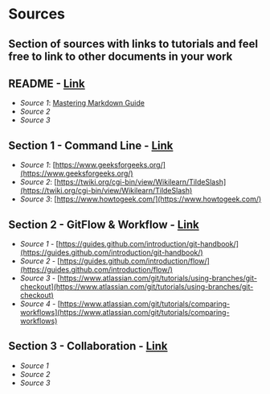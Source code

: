 # Sources
## Section of sources with links to tutorials and feel free to link to other documents in your work

## README - [Link](README.md)
- *Source 1*: [Mastering Markdown Guide](https://guides.github.com/features/mastering-markdown/)
- *Source 2*
- *Source 3*

## Section 1 - Command Line - [Link]('Section%201%20-%20Command%20Line'/section1commands.md)
- *Source 1*: [https://www.geeksforgeeks.org/](https://www.geeksforgeeks.org/)
- *Source 2*: [https://twiki.org/cgi-bin/view/Wikilearn/TildeSlash](https://twiki.org/cgi-bin/view/Wikilearn/TildeSlash)
- *Source 3*: [https://www.howtogeek.com/](https://www.howtogeek.com/)

## Section 2 - GitFlow & Workflow - [Link]('Section%202%20-%20GitFlow%20&%20Workflow'/section2gitflow.md)
- *Source 1* - [https://guides.github.com/introduction/git-handbook/](https://guides.github.com/introduction/git-handbook/)
- *Source 2* - [https://guides.github.com/introduction/flow/](https://guides.github.com/introduction/flow/)
- *Source 3* - [https://www.atlassian.com/git/tutorials/using-branches/git-checkout](https://www.atlassian.com/git/tutorials/using-branches/git-checkout)
- *Source 4* - [https://www.atlassian.com/git/tutorials/comparing-workflows](https://www.atlassian.com/git/tutorials/comparing-workflows)

## Section 3 - Collaboration - [Link]('Section%203%20-%20Collaboration'/section3collaboration.md)
- *Source 1*
- *Source 2*
- *Source 3*
